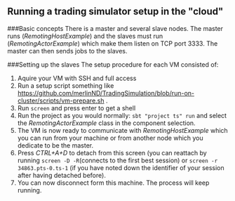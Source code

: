 ## Running a trading simulator setup in the "cloud"

###Basic concepts
There is a master and several slave nodes. The master runs (_RemotingHostExample_) and the slaves must run (_RemotingActorExample_) which make them listen on TCP port 3333. The master can then sends jobs to the slaves.

###Setting up the slaves
The setup procedure for each VM consisted of:

1. Aquire your VM with SSH and full access
2. Run a setup script something like https://github.com/merlinND/TradingSimulation/blob/run-on-cluster/scripts/vm-prepare.sh .
3. Run `screen` and press enter to get a shell
4. Run the project as you would normally: `sbt "project ts" run` and select the _RemotingActorExample_ class in the component selection.
5. The VM is now ready to communicate with _RemotingHostExample_ which you can run from your machine or from another node which you dedicate to be the master.
6. Press _CTRL+A+D_ to detach from this screen (you can reattach by running `screen -D -R`(connects to the first best session) or `screen -r 34863.pts-0.ts-1` (if you have noted down the identifier of your session after having detached before).
7. You can now disconnect form this machine. The process will keep running.